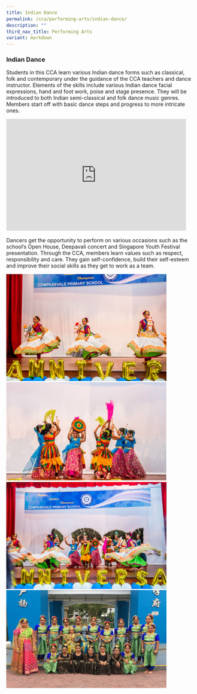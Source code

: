 ```yaml
---
title: Indian Dance
permalink: /cca/performing-arts/indian-dance/
description: ""
third_nav_title: Performing Arts
variant: markdown
---
```

### **Indian Dance**
Students in this CCA learn various Indian dance forms such as classical, folk and contemporary under the guidance of the CCA teachers and dance instructor. Elements of the skills include various Indian dance facial expressions, hand and foot work, poise and stage presence. They will be introduced to both Indian semi-classical and folk dance music genres. Members start off with basic dance steps and progress to more intricate ones.
<br>

<iframe allowfullscreen="true" height="299" width="480" frameborder="0" src="https://docs.google.com/presentation/d/e/2PACX-1vS562KpA0SRP1I6vkJ5vj39joR24n979NsOLZ-f-DOeYicsiJgAKDRr3wNnnPQYlz4L7QGvS9Xo79EW/embed?start=false&amp;loop=false&amp;delayms=3000"></iframe>
<br>

Dancers get the opportunity to perform on various occasions such as the school’s Open House, Deepavali concert and Singapore Youth Festival presentation. Through the CCA, members learn values such as respect, responsibility and care. They gain self-confidence, build their self-esteem and improve their social skills as they get to work as a team.

<img src="/images/indiandance1.jpg" style="width:85%">
<br>
<img src="/images/indiandance2.jpg" style="width:85%">
<br>
<img src="/images/indiandance3.jpg" style="width:85%">
<br>
<img src="/images/IndianDance1.jpeg" style="width:85%">